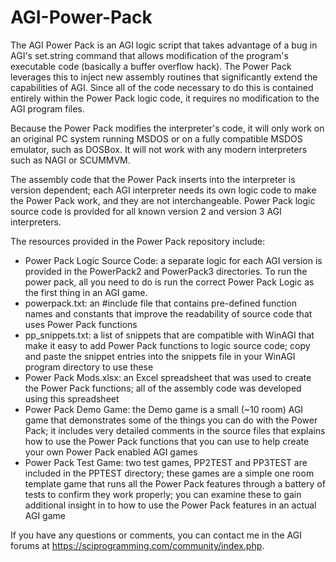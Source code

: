 # AGI-Power-Pack
The AGI Power Pack is an AGI logic script that takes advantage of a bug in AGI's set.string command that allows modification of the program's executable code (basically a buffer overflow hack). The Power Pack leverages this to inject new assembly routines that significantly extend the capabilities of AGI. Since all of the code necessary to do this is contained entirely within the Power Pack logic code, it requires no modification to the AGI program files.

Because the Power Pack modifies the interpreter's code, it will only work on an original PC system running MSDOS or on a fully compatible MSDOS emulator, such as DOSBox. It will not work with any modern interpreters such as NAGI or SCUMMVM.

The assembly code that the Power Pack inserts into the interpreter is version dependent; each AGI interpreter needs its own logic code to make the Power Pack work, and they are not interchangeable. Power Pack logic source code is provided for all known version 2 and version 3 AGI interpreters.

The resources provided in the Power Pack repository include:
 - Power Pack Logic Source Code: a separate logic for each AGI version is provided in the PowerPack2 and PowerPack3 directories. To run the power pack, all you need to do is run the correct Power Pack Logic as the first thing in an AGI game. 
 - powerpack.txt: an #include file that contains pre-defined function names and constants that improve the readability of source code that uses Power Pack functions
 - pp_snippets.txt: a list of snippets that are compatible with WinAGI that make it easy to add Power Pack functions to logic source code; copy and paste the snippet entries into the snippets file in your WinAGI program directory to use these
 - Power Pack Mods.xlsx: an Excel spreadsheet that was used to create the Power Pack functions; all of the assembly code was developed using this spreadsheet
 - Power Pack Demo Game: the Demo game is a small (~10 room) AGI game that demonstrates some of the things you can do with the Power Pack; it includes very detailed comments in the source files that explains how to use the Power Pack functions that you can use to help create your own Power Pack enabled AGI games
 - Power Pack Test Game: two test games, PP2TEST and PP3TEST are included in the PPTEST directory; these games are a simple one room template game that runs all the Power Pack features through a battery of tests to confirm they work properly; you can examine these to gain additional insight in to how to use the Power Pack features in an actual AGI game

If you have any questions or comments, you can contact me in the AGI forums at https://sciprogramming.com/community/index.php.